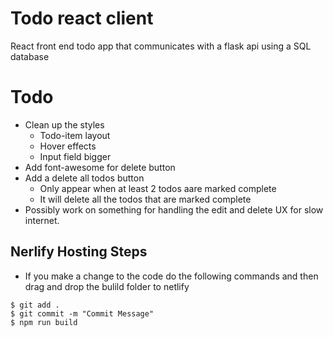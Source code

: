 # Todo react client

React front end todo app that communicates with a flask api using a SQL database

# Todo

- Clean up the styles
  - Todo-item layout
  - Hover effects
  - Input field bigger
- Add font-awesome for delete button
- Add a delete all todos button
  - Only appear when at least 2 todos aare marked complete
  - It will delete all the todos that are marked complete
- Possibly work on something for handling the edit and delete UX for slow internet.



## Nerlify Hosting Steps
- If you make a change to the code do the following commands and then drag and drop the bulild folder to netlify
```
$ git add .
$ git commit -m "Commit Message"
$ npm run build
```
